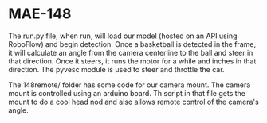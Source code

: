 # MAE-148

The run.py file, when run, will load our model (hosted on an API using RoboFlow) and begin detection. Once a basketball is detected in the frame, it will calculate an angle from the camera centerline to the ball and steer in that direction. Once it steers, it runs the motor for a while and inches in that direction. The pyvesc module is used to steer and throttle the car.

The 148remote/ folder has some code for our camera mount. The camera mount is controlled using an arduino board. Th script in that file gets the mount to do a cool head nod and also allows remote control of the camera's angle.

